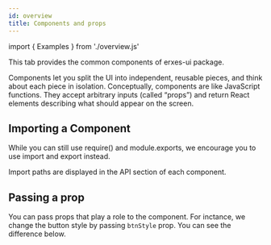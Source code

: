 ```yaml
---
id: overview
title: Components and props
---
```


import { Examples } from './overview.js'


<p>This tab provides the common components of erxes-ui package.</p>

<p>Components let you split the UI into independent, reusable pieces, and think about each piece in isolation. Conceptually, components are like JavaScript functions. They accept arbitrary inputs (called “props”) and return React elements describing what should appear on the screen.</p>

## Importing a Component

<p>While you can still use require() and module.exports, we encourage you to use import and export instead.</p>
<p>Import paths are displayed in the API section of each component.</p>

<Examples type="import" />

## Passing a prop

<p>You can pass props that play a role to the component. For inctance, we change the button style by passing <code>btnStyle</code> prop. You can see the difference below.</p>

<Examples />

<!-- ### Overview

- [Overview](/overview/overview)
- [Architecture Overview](/overview/architecture-overview)
- [Deployment Overview](/overview/deployment-overview)
- [Integrations Overview](/overview/integrations-overview)

### User's Guide

- [Subscription getting started](/user/subscription-getting-started)
- [Initial setup](/user/initial-setup)
- [General settings](/user/general-settings)
- [Import](/user/import)
- [Team Inbox](/user/team-inbox)
- [Knowledge Base](/user/knowledge-base)
- [Popups](/user/popups)
- [Script installation](/user/script-install)
- [Contacts](/user/contacts)
- [Segments](/user/segments)
- [Sales pipeline](/user/sales-pipeline)
- [Engage](/user/engage)
- [Insights](/user/insights)
- [Profile settings](/user/profile-settings)
- [Notifications](/user/notification)
- [Mobile Apps](/user/mobile-apps)

### Installation Guide

- [Ubuntu 18.04](/installation/ubuntu)
- [Docker](/installation/docker)
- [Upgrade](/installation/upgrade)

### Administrator's guide

- [Creating first user](/administrator/creating-first-user)
- [Environment Variables](/administrator/environment-variables)
- [System configs](/administrator/system-config)
- [Migration](/administrator/migration)

### Developer's guide

- [Developer](/developer/developer)
- [Contributing](/developer/contributing)
- [GraphQL API](/developer/graphql-api)
- [Push Notifications](/developer/push-notifications)
- [Android SDK](/developer/android-sdk)
- [iOS SDK](/developer/ios-sdk)
- [Troubleshooting](/developer/troubleshooting) -->

